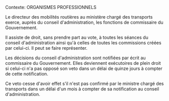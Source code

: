 Contexte: ORGANISMES PROFESSIONNELS

Le directeur des mobilités routières au ministère chargé des transports exerce, auprès du conseil d'administration, les fonctions de commissaire du Gouvernement.

Il assiste de droit, sans prendre part au vote, à toutes les séances du conseil d'administration ainsi qu'à celles de toutes les commissions créées par celui-ci. Il peut se faire représenter.

Les décisions du conseil d'administration sont notifiées par écrit au commissaire du Gouvernement. Elles deviennent exécutoires de plein droit si celui-ci n'a pas opposé son veto dans un délai de quinze jours à compter de cette notification.

Ce veto cesse d'avoir effet s'il n'est pas confirmé par le ministre chargé des transports dans un délai d'un mois à compter de sa notification au conseil d'administration.